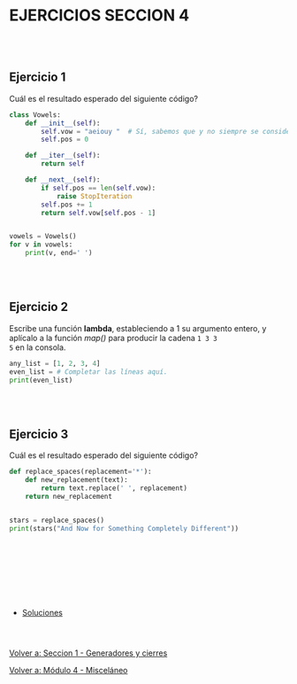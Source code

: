 # **EJERCICIOS SECCION 4**  
<br></br>  

## **Ejercicio 1**  

Cuál es el resultado esperado del siguiente código?  
```python
class Vowels:
    def __init__(self):
        self.vow = "aeiouy "  # Sí, sabemos que y no siempre se considera una vocal.
        self.pos = 0

    def __iter__(self):
        return self

    def __next__(self):
        if self.pos == len(self.vow):
            raise StopIteration
        self.pos += 1
        return self.vow[self.pos - 1]


vowels = Vowels()
for v in vowels:
    print(v, end=' ')
```

<br></br>  

## **Ejercicio 2**  

Escribe una función **lambda**, estableciendo a 1 su argumento entero, y aplícalo a la función *map()* para producir la cadena ```1 3 3```  
```5``` en la consola.  
```python
any_list = [1, 2, 3, 4]
even_list = # Completar las líneas aquí.
print(even_list)
```

<br></br>  

## **Ejercicio 3**  

Cuál es el resultado esperado del siguiente código?  
```python
def replace_spaces(replacement='*'):
    def new_replacement(text):
        return text.replace(' ', replacement)
    return new_replacement


stars = replace_spaces()
print(stars("And Now for Something Completely Different"))
```

<br></br>  

#  
<br></br>

- [Soluciones](Sec1-ejsol.md)
<br></br>
#  

[Volver a: Seccion 1 - Generadores y cierres](_Seccion1.md)  

[Volver a: Módulo 4 - Misceláneo](../README.md)